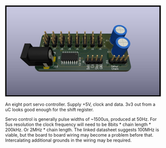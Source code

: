 ![PCB](servolicious.jpg)

An eight port servo controller. Supply +5V, clock and data. 3v3 out from a uC looks good enough for the shift register.

Servo control is generally pulse widths of ~1500us, produced at 50Hz.
For 5us resolution the clock frequency will need to be 8bits * chain length * 200kHz.
Or 2MHz * chain length. The linked datasheet suggests 100MHz is viable, but the
board to board wiring may become a problem before that. Intercalating additional
grounds in the wiring may be required.

